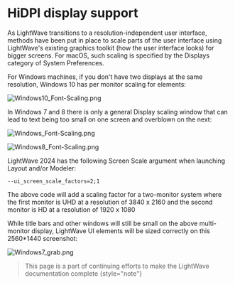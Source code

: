 # HiDPI display support

As LightWave transitions to a resolution-independent user interface, methods have been put in place to scale parts of
the user interface using LightWave's existing graphics toolkit (how the user interface looks) for bigger screens. For
macOS, such scaling is specified by the Displays category of System Preferences.

For Windows machines, if you don't have two displays at the same resolution, Windows 10 has per monitor scaling for
elements:

![Windows10_Font-Scaling.png](Windows10_Font-Scaling.png)

In Windows 7 and 8 there is only a general Display scaling window that can lead to text being too small on one screen
and overblown on the next:

![Windows_Font-Scaling.png](Windows_Font-Scaling.png)

![Windows8_Font-Scaling.png](Windows8_Font-Scaling.png)

LightWave 2024 has the following Screen Scale argument when launching Layout and/or Modeler:

`--ui_screen_scale_factors=2;1`

The above code will add a scaling factor for a two-monitor system where the first monitor is UHD at a resolution of 3840
x 2160 and the second monitor is HD at a resolution of 1920 x 1080

While title bars and other windows will still be small on the above multi-monitor display, LightWave UI elements will be
sized correctly on this 2560*1440 screenshot:

![Windows7_grab.png](Windows7_grab.png)


> This page is a part of continuing efforts to make the LightWave documentation complete
> {style="note"}